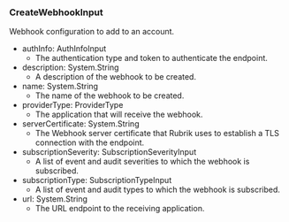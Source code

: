 ### CreateWebhookInput
Webhook configuration to add to an account.

- authInfo: AuthInfoInput
  - The authentication type and token to authenticate the endpoint.
- description: System.String
  - A description of the webhook to be created.
- name: System.String
  - The name of the webhook to be created.
- providerType: ProviderType
  - The application that will receive the webhook.
- serverCertificate: System.String
  - The Webhook server certificate that Rubrik uses to establish a TLS connection with the endpoint.
- subscriptionSeverity: SubscriptionSeverityInput
  - A list of event and audit severities to which the webhook is subscribed.
- subscriptionType: SubscriptionTypeInput
  - A list of event and audit types to which the webhook is subscribed.
- url: System.String
  - The URL endpoint to the receiving application.
